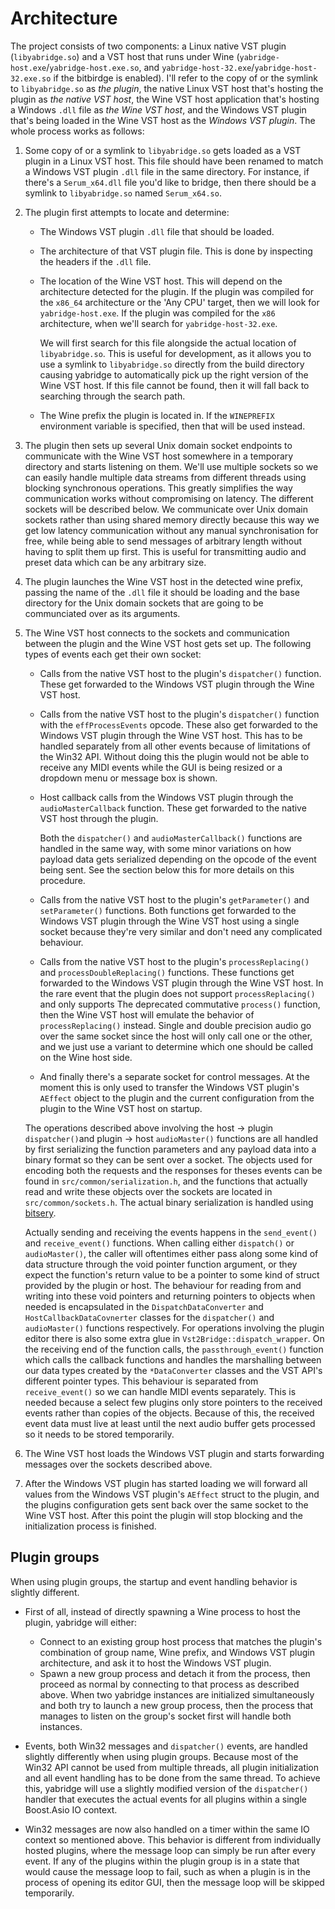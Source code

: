 # Architecture

<!-- TODO: Mention the new special socket approach for `dispatch()` and `audioMaster()-->

The project consists of two components: a Linux native VST plugin
(`libyabridge.so`) and a VST host that runs under Wine
(`yabridge-host.exe`/`yabridge-host.exe.so`, and
`yabridge-host-32.exe`/`yabridge-host-32.exe.so` if the bitbirdge is enabled).
I'll refer to the copy of or the symlink to `libyabridge.so` as _the plugin_,
the native Linux VST host that's hosting the plugin as _the native VST host_,
the Wine VST host application that's hosting a Windows `.dll` file as _the Wine
VST host_, and the Windows VST plugin that's being loaded in the Wine VST host
as the _Windows VST plugin_. The whole process works as follows:

1. Some copy of or a symlink to `libyabridge.so` gets loaded as a VST plugin in
   a Linux VST host. This file should have been renamed to match a Windows VST
   plugin `.dll` file in the same directory. For instance, if there's a
   `Serum_x64.dll` file you'd like to bridge, then there should be a symlink to
   `libyabridge.so` named `Serum_x64.so`.
2. The plugin first attempts to locate and determine:

   - The Windows VST plugin `.dll` file that should be loaded.

   - The architecture of that VST plugin file. This is done by inspecting the
     headers if the `.dll` file.

   - The location of the Wine VST host. This will depend on the architecture
     detected for the plugin. If the plugin was compiled for the `x86_64`
     architecture or the 'Any CPU' target, then we will look for
     `yabridge-host.exe`. If the plugin was compiled for the `x86` architecture,
     when we'll search for `yabridge-host-32.exe`.

     We will first search for this file alongside the actual location of
     `libyabridge.so`. This is useful for development, as it allows you to use a
     symlink to `libyabridge.so` directly from the build directory causing
     yabridge to automatically pick up the right version of the Wine VST host.
     If this file cannot be found, then it will fall back to searching through
     the search path.

   - The Wine prefix the plugin is located in. If the `WINEPREFIX` environment
     variable is specified, then that will be used instead.

3. The plugin then sets up several Unix domain socket endpoints to communicate
   with the Wine VST host somewhere in a temporary directory and starts
   listening on them. We'll use multiple sockets so we can easily handle
   multiple data streams from different threads using blocking synchronous
   operations. This greatly simplifies the way communication works without
   compromising on latency. The different sockets will be described below. We
   communicate over Unix domain sockets rather than using shared memory directly
   because this way we get low latency communication without any manual
   synchronisation for free, while being able to send messages of arbitrary
   length without having to split them up first. This is useful for transmitting
   audio and preset data which can be any arbitrary size.
4. The plugin launches the Wine VST host in the detected wine prefix, passing
   the name of the `.dll` file it should be loading and the base directory for
   the Unix domain sockets that are going to be communciated over as its
   arguments.
5. The Wine VST host connects to the sockets and communication between the
   plugin and the Wine VST host gets set up. The following types of events each
   get their own socket:

   - Calls from the native VST host to the plugin's `dispatcher()` function.
     These get forwarded to the Windows VST plugin through the Wine VST host.

   - Calls from the native VST host to the plugin's `dispatcher()` function with
     the `effProcessEvents` opcode. These also get forwarded to the Windows VST
     plugin through the Wine VST host. This has to be handled separately from
     all other events because of limitations of the Win32 API. Without doing
     this the plugin would not be able to receive any MIDI events while the GUI
     is being resized or a dropdown menu or message box is shown.

   - Host callback calls from the Windows VST plugin through the
     `audioMasterCallback` function. These get forwarded to the native VST host
     through the plugin.

     Both the `dispatcher()` and `audioMasterCallback()` functions are handled
     in the same way, with some minor variations on how payload data gets
     serialized depending on the opcode of the event being sent. See the section
     below this for more details on this procedure.

   - Calls from the native VST host to the plugin's `getParameter()` and
     `setParameter()` functions. Both functions get forwarded to the Windows VST
     plugin through the Wine VST host using a single socket because they're very
     similar and don't need any complicated behaviour.

   - Calls from the native VST host to the plugin's `processReplacing()` and
     `processDoubleReplacing()` functions. These functions get forwarded to the
     Windows VST plugin through the Wine VST host. In the rare event that the
     plugin does not support `processReplacing()` and only supports The
     deprecated commutative `process()` function, then the Wine VST host will
     emulate the behavior of `processReplacing()` instead. Single and double
     precision audio go over the same socket since the host will only call one
     or the other, and we just use a variant to determine which one should be
     called on the Wine host side.

   - And finally there's a separate socket for control messages. At the moment
     this is only used to transfer the Windows VST plugin's `AEffect` object to
     the plugin and the current configuration from the plugin to the Wine VST
     host on startup.

   The operations described above involving the host -> plugin `dispatcher()`and
   plugin -> host `audioMaster()` functions are all handled by first serializing
   the function parameters and any payload data into a binary format so they can
   be sent over a socket. The objects used for encoding both the requests and
   the responses for theses events can be found in `src/common/serialization.h`,
   and the functions that actually read and write these objects over the sockets
   are located in `src/common/sockets.h`. The actual binary serialization is
   handled using [bitsery](https://github.com/fraillt/bitsery).

   Actually sending and receiving the events happens in the `send_event()` and
   `receive_event()` functions. When calling either `dispatch()` or
   `audioMaster()`, the caller will oftentimes either pass along some kind of
   data structure through the void pointer function argument, or they expect the
   function's return value to be a pointer to some kind of struct provided by
   the plugin or host. The behaviour for reading from and writing into these
   void pointers and returning pointers to objects when needed is encapsulated
   in the `DispatchDataConverter` and `HostCallbackDataCovnerter` classes for
   the `dispatcher()` and `audioMaster()` functions respectively. For operations
   involving the plugin editor there is also some extra glue in
   `Vst2Bridge::dispatch_wrapper`. On the receiving end of the function calls,
   the `passthrough_event()` function which calls the callback functions and
   handles the marshalling between our data types created by the
   `*DataConverter` classes and the VST API's different pointer types. This
   behaviour is separated from `receive_event()` so we can handle MIDI events
   separately. This is needed because a select few plugins only store pointers
   to the received events rather than copies of the objects. Because of this,
   the received event data must live at least until the next audio buffer gets
   processed so it needs to be stored temporarily.

6. The Wine VST host loads the Windows VST plugin and starts forwarding messages
   over the sockets described above.
7. After the Windows VST plugin has started loading we will forward all values
   from the Windows VST plugin's `AEffect` struct to the plugin, and the plugins
   configuration gets sent back over the same socket to the Wine VST host. After
   this point the plugin will stop blocking and the initialization process is
   finished.

## Plugin groups

When using plugin groups, the startup and event handling behavior is slightly
different.

- First of all, instead of directly spawning a Wine process to host the plugin,
  yabridge will either:

  - Connect to an existing group host process that matches the plugin's
    combination of group name, Wine prefix, and Windows VST plugin architecture,
    and ask it to host the Windows VST plugin.
  - Spawn a new group process and detach it from the process, then proceed as
    normal by connecting to that process as described above. When two yabridge
    instances are initialized simultaneously and both try to launch a new group
    process, then the process that manages to listen on the group's socket first
    will handle both instances.

- Events, both Win32 messages and `dispatcher()` events, are handled slightly
  differently when using plugin groups. Because most of the Win32 API cannot be
  used from multiple threads, all plugin initialization and all event handling
  has to be done from the same thread. To achieve this, yabridge will use a
  slightly modified version of the `dispatcher()` handler that executes the
  actual events for all plugins within a single Boost.Asio IO context.
- Win32 messages are now also handled on a timer within the same IO context so
  mentioned above. This behavior is different from individually hosted plugins,
  where the message loop can simply be run after every event. If any of the
  plugins within the plugin group is in a state that would cause the message
  loop to fail, such as when a plugin is in the process of opening its editor
  GUI, then the message loop will be skipped temporarily.
